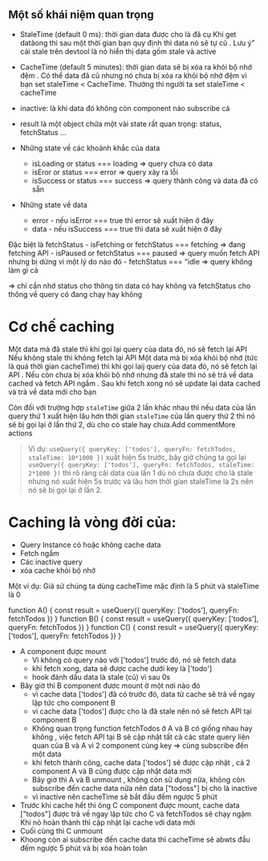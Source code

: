 ## Một số khái niệm quan trọng

- StaleTime (default 0 ms): thời gian data được cho là đã cụ Khi get datãong thì sau một thời gian bạn quy định thì data nó sẽ tự cũ . Lưu ý" cái stale trên devtool là nó hiển thị data gồm stale và active
- CacheTime (default 5 minutes): thời gian data sẽ bị xóa ra khỏi bộ nhớ đệm . Có thể data đã cũ nhưng nó chưa bị xóa ra khỏi bộ nhớ đệm vì bạn set staleTime < CacheTime. Thường thì người ta set staleTime < cacheTime
- inactive: là khi data đó không còn component nào subscribe cả
- result là một object chứa một vài state rất quan trọng: status, fetchStatus ...

- Những state về các khoảnh khắc của data

  - isLoading or status === loading => query chưa có data
  - isEror or status === error => query xảy ra lỗi
  - isSuccess or status === success => query thành công và data đã có sẵn

- Những state về data
  - error - nếu isError === true thì error sẽ xuất hiện ở đây
  - data - nếu isSuccess === true thì data sẽ xuất hiện ở đây

Đặc biệt là fetchStatus - isFetching or fetchStatus === fetching => đang fetching API - isPaused or fetchStatus === paused => query muốn fetch API nhưng bị dừng vì một lý do nào đó - fetchStatus === "idle => query không làm gì cả

=> chỉ cần nhớ status cho thông tin data có hay không và fetchStatus cho thông về query có đang chạy hay không

# Cơ chế caching

Một data mà đã stale thì khi gọi lại query của data đó, nó sẽ fetch lại APỊ Nếu không stale thì không fetch lại API
Một data mà bị xóa khỏi bộ nhớ (tức là quá thời gian cacheTime) thì khi gọi laij query của data đó, nó sẽ fetch lại API . Nếu còn chưa bị xóa khỏi bộ nhớ nhưng đã stale thì nó sẽ trả về data cached và fetch API ngầm . Sau khi fetch xong nó sẽ update lại data cached và trả về data mới cho bạn

Còn đối với trường hợp `staleTime` giữa 2 lần khác nhau thì nếu data của lần query thứ 1 xuất hiện lâu hơn thời gian `staleTime` của lần query thứ 2 thì nó sẽ bị gọi lại ở lần thứ 2, dù cho có stale hay chưa.Add commentMore actions

> Ví dụ: `useQuery({ queryKey: ['todos'], queryFn: fetchTodos, staleTime: 10*1000 })` xuất hiện 5s trước, bây giờ chúng ta gọi lại `useQuery({ queryKey: ['todos'], queryFn: fetchTodos, staleTime: 2*1000 })` thì rõ ràng cái data của lần 1 dù nó chưa được cho là stale nhưng nó xuất hiện 5s trước và lâu hơn thời gian staleTime là 2s nên nó sẽ bị gọi lại ở lần 2.

# Caching là vòng đời của:

- Query Instance có hoặc không cache data
- Fetch ngầm
- Các inactive query
- xóa cache khỏi bộ nhớ

Một ví dụ:
Giả sử chúng ta dùng cacheTime mặc định là 5 phút và staleTime là 0

function A() {
const result = useQuery({
queryKey: ['todos'],
queryFn: fetchTodos
})
}
function B() {
const result = useQuery({
queryKey: ['todos'],
queryFn: fetchTodos
})
}
function C() {
const result = useQuery({
queryKey: ['todos'],
queryFn: fetchTodos
})
}

- A component được mount
  - Vì không có query nào với ['todos'] trước đó, nó sẽ fetch data
  - khi fetch xong, data sẽ được cache dưới key là ['todo']
  - hook đánh dấu data là stale (cũ) vì sau 0s
- Bây giờ thì B component được mount ở một nơi nào đó
  - vì cache data ['todos'] đã có trước đó, data từ cache sẽ trả về ngay lập tức cho component B
  - vì cache data ['todos'] được cho là đã stale nên nó sẽ fetch API tại component B
  - Không quan trọng function fetchTodos ở A và B có giống nhau hay không , việc fetch API tại B sẽ cập nhật tất cả các state query liên quan của B và A vì 2 component cùng key => cùng subscribe đến một data
  - khi fetch thành công, cache data ['todos'] sẽ được cập nhật , cả 2 component A và B cũng được cập nhật data mới
  - Bây giờ thì A và B unmount , không còn sử dụng nữa, không còn subscribe đến cache data nữa nên data ["todoss"] bị cho là inactive
  - vì inactive nên cacheTime sẽ bắt đầu đếm ngược 5 phút
- Trước khi cache hết thì ông C component được mount, cache data ["todos"] được trả về ngay lập tức cho C và fetchTodos sẽ chạy ngậm Khi nó hoàn thành thì cập nhật lại cache với data mới
- Cuối cùng thì C unmount
- Khoong còn ai subscribe đến cache data thì cacheTime sẽ abwts đầu đếm ngược 5 phút và bị xóa hoàn toàn
